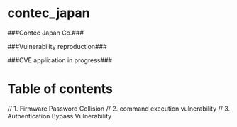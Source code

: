 # contec_japan
###Contec Japan Co.###

###Vulnerability reproduction###

###CVE application in progress###

# Table of contents

// 1. Firmware Password Collision
// 2. command execution vulnerability
// 3. Authentication Bypass Vulnerability
